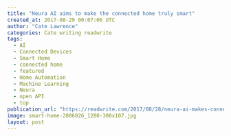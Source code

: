 ```yaml
---
title: "Neura AI aims to make the connected home truly smart"
created_at: 2017-08-29 00:07:06 UTC
author: "Cate Lawrence"
categories: Cate writing readwrite
tags: 
  - AI
  - Connected Devices
  - Smart Home
  - connected home
  - featured
  - Home Automation
  - Machine Learning
  - Neura
  - open API
  - top
publication_url: "https://readwrite.com/2017/08/28/neura-ai-makes-connected-home-truly-smart-dl1/"
image: smart-home-2006026_1280-300x107.jpg
layout: post
---
```

